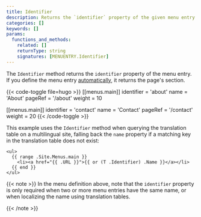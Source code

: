 ```yaml
---
title: Identifier
description: Returns the `identifier` property of the given menu entry.
categories: []
keywords: []
params:
  functions_and_methods:
    related: []
    returnType: string
    signatures: [MENUENTRY.Identifier]
---
```


The `Identifier` method returns the `identifier` property of the menu entry. If you define the menu entry [automatically], it returns the page's section.

[automatically]: /content-management/menus/#define-automatically

{{< code-toggle file=hugo >}}
[[menus.main]]
identifier = 'about'
name = 'About'
pageRef = '/about'
weight = 10

[[menus.main]]
identifier = 'contact'
name = 'Contact'
pageRef = '/contact'
weight = 20
{{< /code-toggle >}}

This example uses the `Identifier` method when querying the translation table on a multilingual site, falling back the `name` property if a matching key in the translation table does not exist:

```go-html-template
<ul>
  {{ range .Site.Menus.main }}
    <li><a href="{{ .URL }}">{{ or (T .Identifier) .Name }}</a></li>
  {{ end }}
</ul>
```

{{< note >}}
In the menu definition above, note that the `identifier` property is only required when two or more menu entries have the same name, or when localizing the name using translation tables.

[details]: /content-management/menus/#properties-front-matter
{{< /note >}}
